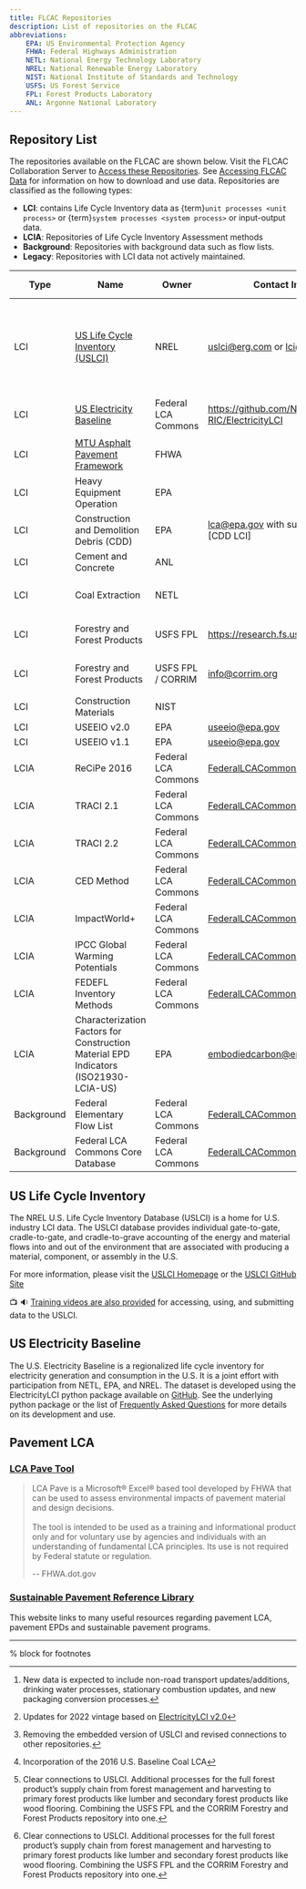```yaml
---
title: FLCAC Repositories
description: List of repositories on the FLCAC
abbreviations:
    EPA: US Environmental Protection Agency
    FHWA: Federal Highways Administration
    NETL: National Energy Technology Laboratory
    NREL: National Renewable Energy Laboratory
    NIST: National Institute of Standards and Technology
    USFS: US Forest Service
    FPL: Forest Products Laboratory
    ANL: Argonne National Laboratory
---
```


## Repository List

The repositories available on the FLCAC are shown below.
Visit the FLCAC Collaboration Server to [Access these Repositories](https://www.lcacommons.gov/lca-collaboration).
See [Accessing FLCAC Data](Accessing_data.md) for information on how to download and use data.
Repositories are classified as the following types:

- **LCI**: contains Life Cycle Inventory data as {term}`unit processes <unit process>` or {term}`system processes <system process>` or input-output data.
- **LCIA**: Repositories of Life Cycle Inventory Assessment methods
- **Background**: Repositories with background data such as flow lists.
- **Legacy**: Repositories with LCI data not actively maintained.

| Type            |  Name                                    | Owner           | Contact Information                                           | Upcoming Updates |
| --------------- | ---------------------------------------- | ----------------| ------------------------------------------------------------- | ---------------- |
| LCI             | [US Life Cycle Inventory (USLCI)](#us-life-cycle-inventory)| NREL | uslci@erg.com or lci@nrel.com                          | USLCI is updated quarterly. Hover[^USLCI] for expected data in upcoming releases.               |
| LCI             | [US Electricity Baseline](#us-electricity-baseline)                  | Federal LCA Commons            | https://github.com/NETL-RIC/ElectricityLCI                       | Hover[^Elec] for ongoing updates. |
| LCI             | [MTU Asphalt Pavement Framework](#pavement-lca) | FHWA     |                                                               | Hover[^Asphalt] for ongoing updates.                  |
| LCI             | Heavy Equipment Operation                | EPA             |                                                               |                  |
| LCI             | Construction and Demolition Debris (CDD) | EPA             | lca@epa.gov with subject line containing [CDD LCI]            |
| LCI             | Cement and Concrete                      | ANL             |                                                               |                  |
| LCI             | Coal Extraction                          | NETL            |                                                               | Hover[^Coal] for ongoing updates.                 |
| LCI             | Forestry and Forest Products             | USFS FPL        | https://research.fs.usda.gov/fpl/contactus                    | Hover[^Woody] for ongoing updates.                   |
| LCI             | Forestry and Forest Products             | USFS FPL / CORRIM | info@corrim.org                                             | Hover[^Woody] for ongoing updates.                   |
| LCI             | Construction Materials                   | NIST            |                                                               |                  |
| LCI             | USEEIO v2.0                              | EPA             | [useeio@epa.gov](mailto:useeio@epa.gov)                       |                  |
| LCI             | USEEIO v1.1                              | EPA             | [useeio@epa.gov](mailto:useeio@epa.gov)                       |                  |
| LCIA            | ReCiPe 2016                              | Federal LCA Commons                                  | [FederalLCACommons@erg.com](mailto:FederalLCACommons@erg.com) |                  |
| LCIA            | TRACI 2.1                                | Federal LCA Commons                                  | [FederalLCACommons@erg.com](mailto:FederalLCACommons@erg.com) |                  |
| LCIA            | TRACI 2.2                                | Federal LCA Commons                                  | [FederalLCACommons@erg.com](mailto:FederalLCACommons@erg.com) |                  |
| LCIA            | CED Method                               | Federal LCA Commons                                  | [FederalLCACommons@erg.com](mailto:FederalLCACommons@erg.com) |                  |
| LCIA            | ImpactWorld+                             | Federal LCA Commons                                  | [FederalLCACommons@erg.com](mailto:FederalLCACommons@erg.com) |                  |
| LCIA            | IPCC Global Warming Potentials           | Federal LCA Commons                                  | [FederalLCACommons@erg.com](mailto:FederalLCACommons@erg.com) |                  |
| LCIA            | FEDEFL Inventory Methods                 | Federal LCA Commons                                  | [FederalLCACommons@erg.com](mailto:FederalLCACommons@erg.com) |                  |
| LCIA            | Characterization Factors for Construction Material EPD Indicators (ISO21930-LCIA-US) | EPA      | [embodiedcarbon@epa.gov](mailto:embodiedcarbon@epa.gov)       |                  |
| Background      | Federal Elementary Flow List             | Federal LCA Commons                                  | [FederalLCACommons@erg.com](mailto:FederalLCACommons@erg.com) |                  |
| Background      | Federal LCA Commons Core Database        | Federal LCA Commons                                  | [FederalLCACommons@erg.com](mailto:FederalLCACommons@erg.com) |                  |

[^USLCI]: New data is expected to include non-road transport updates/additions, drinking water processes, stationary combustion updates, and new packaging conversion processes.

[^Woody]: Clear connections to USLCI. Additional processes for the full forest product’s supply chain from forest management and harvesting to primary forest products like lumber and secondary forest products like wood flooring. Combining the USFS FPL and the CORRIM Forestry and Forest Products repository into one.

[^Asphalt]: Removing the embedded version of USLCI and revised connections to other repositories.

[^Elec]: Updates for 2022 vintage based on [ElectricityLCI v2.0](https://github.com/NETL-RIC/ElectricityLCI/releases/tag/v2.0)

[^Coal]: Incorporation of the 2016 U.S. Baseline Coal LCA

## US Life Cycle Inventory

The NREL U.S. Life Cycle Inventory Database (USLCI) is a home for U.S. industry LCI data. The USLCI database provides individual gate-to-gate, cradle-to-gate, and cradle-to-grave accounting of the energy and material flows into and out of the environment that are associated with producing a material, component, or assembly in the U.S.

For more information, please visit the [USLCI Homepage](https://www.nrel.gov/analysis/lci.html) or the [USLCI GitHub Site](https://github.com/FLCAC-admin/uslci-content)

📺 🔉 [Training videos are also provided](video.md) for accessing, using, and submitting data to the USLCI.

## US Electricity Baseline

The U.S. Electricity Baseline is a regionalized life cycle inventory for electricity generation and consumption in the U.S.
It is a joint effort with participation from NETL, EPA, and NREL.
The dataset is developed using the ElectricityLCI python package available on [GitHub](https://github.com/NETL-RIC/ElectricityLCI).
See the underlying python package or the list of [Frequently Asked Questions](eLCI_FAQ.md) for more details on its development and use.

## Pavement LCA

### [LCA Pave Tool](https://www.fhwa.dot.gov/pavement/lcatool/)

> LCA Pave is a Microsoft® Excel® based tool developed by FHWA that can be used to assess environmental impacts of pavement material and design decisions. <br> <br>
> The tool is intended to be used as a training and informational product only and for voluntary use by agencies and individuals with an understanding of fundamental LCA principles. Its use is not required by Federal statute or regulation.
>
> -- FHWA.dot.gov

### [Sustainable Pavement Reference Library](https://www.fhwa.dot.gov/pavement/sustainability/library/)

This website links to many useful resources regarding pavement LCA, pavement EPDs and sustainable pavement programs.

---
% block for footnotes
